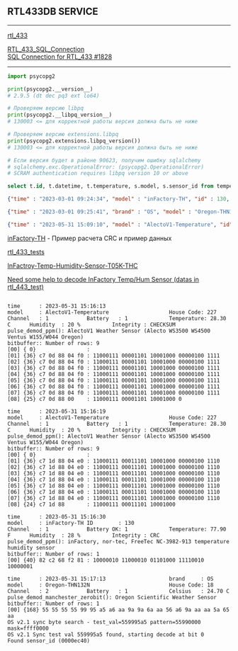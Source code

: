 ## RTL433DB SERVICE
---     

[rtl_433](https://triq.org/rtl_433)      

[RTL_433_SQL_Connection](https://github.com/Domifry/RTL_433_SQL_Connection)    
[SQL Connection for RTL_433 #1828](https://github.com/merbanan/rtl_433/issues/1828)    

---   

```python
import psycopg2

print(psycopg2.__version__)
# 2.9.5 (dt dec pq3 ext lo64)

# Проверяем версию libpq
print(psycopg2.__libpq_version__)
# 130003 <= для корректной работы версия должна быть не ниже

# Проверяем версию extensions.libpq
print(psycopg2.extensions.libpq_version())
# 130003 <= для корректной работы версия должна быть не ниже

# Если версия будет в районе 90623, получим ошибку sqlalchemy
# sqlalchemy.exc.OperationalError: (psycopg2.OperationalError) 
# SCRAM authentication requires libpq version 10 or above

```

```SQL
select t.id, t.datetime, t.temperature, s.model, s.sensor_id from temperature t left join sensors s on t.sensor_id=s.id;
```

```json
{"time" : "2023-03-01 09:24:34", "model" : "inFactory-TH", "id" : 130, "channel" : 1, "battery_ok" : 1, "temperature_F" : 78.900, "humidity" : 38, "mic" : "CRC"}

{"time" : "2023-03-01 09:25:41", "brand" : "OS", "model" : "Oregon-THN132N", "id" : 18, "channel" : 2, "battery_ok" : 1, "temperature_C" : -0.400}

{"time" : "2023-05-31 15:09:10", "model" : "AlectoV1-Temperature", "id" : 227, "channel" : 1, "battery_ok" : 1, "temperature_C" : 28.300, "humidity" : 20, "mic" : "CHECKSUM"}

```

[inFactory-TH](https://github.com/merbanan/rtl_433/blob/master/src/devices/infactory.c) - Пример расчета CRC и пример данных         

[rtl_433_tests](https://github.com/gbraux/rtl_433_tests)    

[InFactroy-Temp-Humidity-Sensor-T05K-THC](https://github.com/gbraux/rtl_433_tests/tree/master/tests/InFactroy-Temp-Humidity-Sensor-T05K-THC)     

[Need some help to decode InFactory Temp/Hum Sensor (datas in rtl_443_test)](https://github.com/merbanan/rtl_433/issues/452)      


```log

time      : 2023-05-31 15:16:13
model     : AlectoV1-Temperature                   House Code: 227
Channel   : 1            Battery   : 1             Temperature: 28.30 C      Humidity  : 20 %          Integrity : CHECKSUM
pulse_demod_ppm(): AlectoV1 Weather Sensor (Alecto WS3500 WS4500 Ventus W155/W044 Oregon)
bitbuffer:: Number of rows: 9 
[00] { 0}                : 
[01] {36} c7 0d 88 04 f0 : 11000111 00001101 10001000 00000100 1111
[02] {36} c7 0d 88 04 f0 : 11000111 00001101 10001000 00000100 1111
[03] {36} c7 0d 88 04 f0 : 11000111 00001101 10001000 00000100 1111
[04] {36} c7 0d 88 04 f0 : 11000111 00001101 10001000 00000100 1111
[05] {36} c7 0d 88 04 f0 : 11000111 00001101 10001000 00000100 1111
[06] {36} c7 0d 88 04 f0 : 11000111 00001101 10001000 00000100 1111
[07] {36} c7 0d 88 04 f0 : 11000111 00001101 10001000 00000100 1111
[08] {25} c7 0d 88 00    : 11000111 00001101 10001000 0

time      : 2023-05-31 15:16:19
model     : AlectoV1-Temperature                   House Code: 227
Channel   : 1            Battery   : 1             Temperature: 28.30 C      Humidity  : 20 %          Integrity : CHECKSUM
pulse_demod_ppm(): AlectoV1 Weather Sensor (Alecto WS3500 WS4500 Ventus W155/W044 Oregon)
bitbuffer:: Number of rows: 9 
[00] { 0}                : 
[01] {36} c7 1d 88 04 e0 : 11000111 00011101 10001000 00000100 1110
[02] {36} c7 1d 88 04 e0 : 11000111 00011101 10001000 00000100 1110
[03] {36} c7 1d 88 04 e0 : 11000111 00011101 10001000 00000100 1110
[04] {36} c7 1d 88 04 e0 : 11000111 00011101 10001000 00000100 1110
[05] {36} c7 1d 88 04 e0 : 11000111 00011101 10001000 00000100 1110
[06] {36} c7 1d 88 04 e0 : 11000111 00011101 10001000 00000100 1110
[07] {36} c7 1d 88 04 e0 : 11000111 00011101 10001000 00000100 1110
[08] {24} c7 1d 88       : 11000111 00011101 10001000 

time      : 2023-05-31 15:16:30
model     : inFactory-TH ID        : 130
Channel   : 1            Battery OK: 1             Temperature: 77.90 F      Humidity  : 28 %          Integrity : CRC
pulse_demod_ppm(): inFactory, nor-tec, FreeTec NC-3982-913 temperature humidity sensor
bitbuffer:: Number of rows: 1 
[00] {40} 82 c2 68 f2 81 : 10000010 11000010 01101000 11110010 10000001 

time      : 2023-05-31 15:17:13                    brand     : OS
model     : Oregon-THN132N                         House Code: 18
Channel   : 2            Battery   : 1             Celsius   : 24.70 C
pulse_demod_manchester_zerobit(): Oregon Scientific Weather Sensor
bitbuffer:: Number of rows: 1 
[00] {168} 55 55 55 55 99 95 a5 a6 aa 9a 9a 6a aa 56 a6 9a aa aa 5a 65 aa 
OS v2.1 sync byte search - test_val=559995a5 pattern=55990000    mask=ffff0000
OS v2.1 Sync test val 559995a5 found, starting decode at bit 0
Found sensor_id (0000ec40)

```
